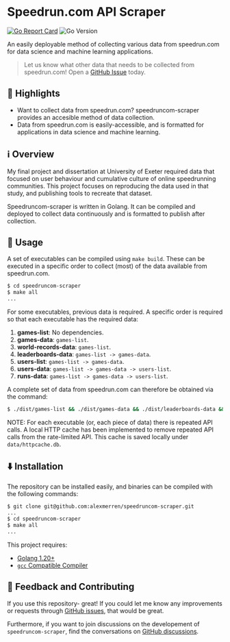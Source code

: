 # Speedrun.com API Scraper

[![Go Report Card](https://goreportcard.com/badge/github.com/alexmerren/speedruncom-scraper)](https://goreportcard.com/report/github.com/alexmerren/speedruncom-scraper)
![Go Version](https://img.shields.io/badge/go%20version-%3E=1.20-61CFDD.svg?style=flat-square)

An easily deployable method of collecting various data from speedrun.com for data science and machine learning applications.

> Let us know what other data that needs to be collected from speedrun.com! Open a [GitHub Issue](https://github.com/alexmerren/speedruncom-scraper/issues) today.

## 🌟 Highlights

 - Want to collect data from speedrun.com? speedruncom-scraper provides an accesible method of data collection.
 - Data from speedrun.com is easily-accessible, and is formatted for applications in data science and machine learning.

## ℹ️  Overview

My final project and dissertation at University of Exeter required data that focused on user behaviour and cumulative culture of online speedrunning communities. This project focuses on reproducing the data used in that study, and publishing tools to recreate that dataset.

Speedruncom-scraper is written in Golang. It can be compiled and deployed to collect data continuously and is formatted to publish after collection.

## 🚀 Usage

A set of executables can be compiled using `make build`. These can be executed in a specific order to collect (most) of the data available from speedrun.com.

```bash
$ cd speedruncom-scraper
$ make all
...
```

For some executables, previous data is required. A specific order is required so that each executable has the required data:

1. **games-list**: No dependencies.
2. **games-data**: `games-list`.
3. **world-records-data**: `games-list`.
3. **leaderboards-data**: `games-list -> games-data`.
4. **users-list**: `games-list -> games-data`.
5. **users-data**: `games-list -> games-data -> users-list`.
6. **runs-data**: `games-list -> games-data -> users-list`.

A complete set of data from speedrun.com can therefore be obtained via the command:

```bash
$ ./dist/games-list && ./dist/games-data && ./dist/leaderboards-data && ./dist/users-list && ./dist/users-data && ./dist/runs-data && ./dist/world-records-data
```

NOTE: For each executable (or, each piece of data) there is repeated API calls. A local HTTP cache has been implemented to remove repeated API calls from the rate-limited API. This cache is saved locally under `data/httpcache.db`.

## ⬇️  Installation

The repository can be installed easily, and binaries can be compiled with the following commands:

```bash
$ git clone git@github.com:alexmerren/speedruncom-scraper.git
...
$ cd speedruncom-scraper
$ make all
...
```

This project requires:

 * [Golang 1.20+](https://go.dev/dl/)
 * [`gcc` Compatible Compiler](https://gcc.gnu.org)

## 💭 Feedback and Contributing

If you use this repository- great! If you could let me know any improvements or requests through [GitHub issues](https://github.com/alexmerren/speedruncom-scraper/issues), that would be great.

Furthermore, if you want to join discussions on the developement of `speedruncom-scraper`, find the conversations on [GitHub discussions](https://github.com/alexmerren/speedruncom-scraper/discussions).
